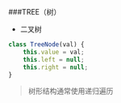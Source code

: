 ###TREE（树）
+ 二叉树
```javascript
class TreeNode(val) {
    this.value = val;
    this.left = null;
    this.right = null;
}
````
>树形结构通常使用递归遍历